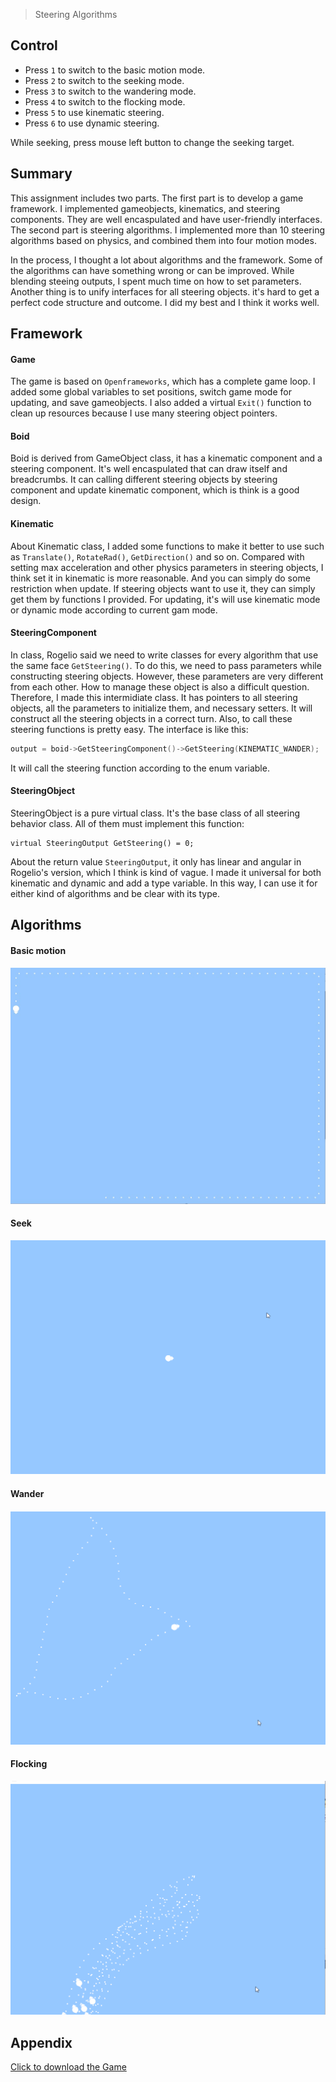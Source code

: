 > Steering Algorithms


## Control

* Press `1` to switch to the basic motion mode.
* Press `2` to switch to the seeking mode.
* Press `3` to switch to the wandering mode.
* Press `4` to switch to the flocking mode.
* Press `5` to use kinematic steering.
* Press `6` to use dynamic steering. 

While seeking, press mouse left button to change the seeking target.


## Summary

This assignment includes two parts. The first part is to develop a game framework. I implemented gameobjects, kinematics, and steering components. They are well encaspulated and have user-friendly interfaces. The second part is steering algorithms. I implemented more than 10 steering algorithms based on physics, and combined them into four motion modes.  

In the process, I thought a lot about algorithms and the framework. Some of the algorithms can have something wrong or can be improved. While blending steeing outputs, I spent much time on how to set parameters. Another thing is to unify interfaces for all steering objects. it's hard to get a perfect code structure and outcome. I did my best and I think it works well.

## Framework

#### Game

The game is based on `Openframeworks`, which has a complete game loop. I added some global variables to set positions, switch game mode for updating, and save gameobjects. I also added a virtual `Exit()` function to clean up resources because I use many steering object pointers.

#### Boid

Boid is derived from GameObject class, it has a kinematic component and a steering component. It's well encaspulated that can draw itself and breadcrumbs. It can calling different steering objects by steering component and update kinematic component, which is think is a good design.

#### Kinematic

About Kinematic class, I added some functions to make it better to use such as `Translate()`, `RotateRad()`, `GetDirection()` and so on. Compared with setting max acceleration and other physics parameters in steering objects, I think set it in kinematic is more reasonable. And you can simply do some restriction when update. If steering objects want to use it, they can simply get them by functions I provided. For updating, it's will use kinematic mode or dynamic mode according to current gam mode.

#### SteeringComponent

In class, Rogelio said we need to write classes for every algorithm that use the same face `GetSteering()`. To do this, we need to pass parameters while constructing steering objects. However, these parameters are very different from each other. How to manage these object is also a difficult question. 
Therefore, I made this intermidiate class. It has pointers to all steering objects, all the parameters to initialize them, and necessary setters. It will construct all the steering objects in a correct turn. Also, to call these steering functions is pretty easy. The interface is like this:
```c++
output = boid->GetSteeringComponent()->GetSteering(KINEMATIC_WANDER);
```
It will call the steering function according to the enum variable.

#### SteeringObject

SteeringObject is a pure virtual class. It's the base class of all steering behavior class. All of them must implement this function:
```
virtual SteeringOutput GetSteering() = 0;
```
About the return value `SteeringOutput`, it only has linear and angular in Rogelio's version, which I think is kind of vague. I made it universal for both kinematic and dynamic and add a type variable. In this way, I can use it for either kind of algorithms and be clear with its type.

## Algorithms

#### Basic motion

![](/img/in-post/ai-write-up-01/1.JPG)

#### Seek

![](/img/in-post/ai-write-up-01/1.gif)

#### Wander

![](/img/in-post/ai-write-up-01/2.gif)

#### Flocking

![](/img/in-post/ai-write-up-01/3.gif)

## Appendix

[Click to download the Game](/assets/A09_Zhitao.zip)


